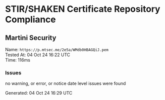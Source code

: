 # STIR/SHAKEN Certificate Repository Compliance

## Martini Security

Name: `https://p.mtsec.me/2e5a/WMdb0HBAGQiJ.pem`\
Tested At: 04 Oct 24 16:22 UTC\
Time: 116ms

### Issues

no warning, or error, or notice date level issues were found

Generated: 04 Oct 24 16:29 UTC